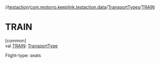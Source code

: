 //[testaction](../../../index.md)/[com.motorro.keeplink.testaction.data](../index.md)/[TransportTypes](index.md)/[TRAIN](-t-r-a-i-n.md)

# TRAIN

[common]\
val [TRAIN](-t-r-a-i-n.md): [TransportType](../-transport-type/index.md)

Flight-type: seats
